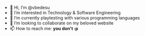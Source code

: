 - 👋 Hi, I’m @vbedesu
- 👀 I’m interested in Technology & Software Engineering
- 🌱 I’m currently playtesting with various programming languages
- 💞️ I’m looking to collaborate on my beloved website
- 📫 How to reach me: **you don't :p**
